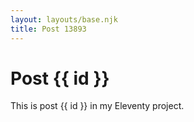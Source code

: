 ```yaml
---
layout: layouts/base.njk
title: Post 13893
---
```


# Post {{ id }}

This is post {{ id }} in my Eleventy project.
